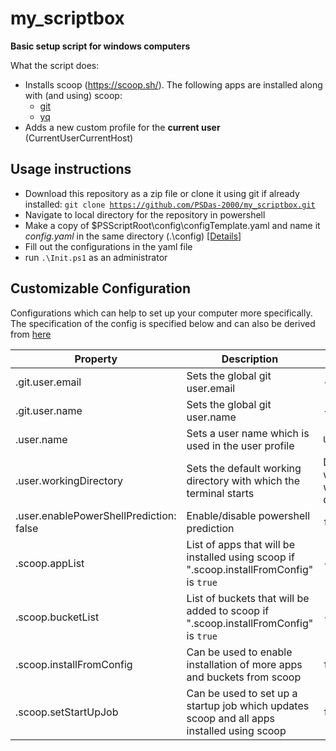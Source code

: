 # my_scriptbox

**Basic setup script for windows computers**

What the script does:

- Installs scoop (https://scoop.sh/). The following apps are installed along with (and using) scoop:
  - [git](https://github.com/git/git)
  - [yq](https://github.com/mikefarah/yq)
- Adds a new custom profile for the **current user** (CurrentUserCurrentHost)

## Usage instructions

- Download this repository as a zip file or clone it using git if already installed: <code>git clone https://github.com/PSDas-2000/my_scriptbox.git</code>
- Navigate to local directory for the repository in powershell
- Make a copy of $PSScriptRoot\config\configTemplate.yaml and name it _config.yaml_ in the same directory (.\config) [[Details]](#customizable-configuration )
- Fill out the configurations in the yaml file
- run <code>.\Init.ps1</code> as an administrator

## Customizable Configuration

Configurations which can help to set up your computer more specifically. The specification of the config is specified below and can also be derived from [here](./config/configTemplate.yaml)

| Property                                | Description                                                                                | Default                           |
| --------------------------------------- | ------------------------------------------------------------------------------------------ | --------------------------------- |
| .git.user.email                         | Sets the global git user.email                                                             | -                                 |
| .git.user.name                          | Sets the global git user.name                                                              | -                                 |
| .user.name                              | Sets a user name which is used in the user profile                                         | `User`                            |
| .user.workingDirectory                  | Sets the default working directory with which the terminal starts                          | Default windows working directory |
| .user.enablePowerShellPrediction: false | Enable/disable powershell prediction                                                       | `false`                           |
| .scoop.appList                          | List of apps that will be installed using scoop if ".scoop.installFromConfig" is `true`    | -                                 |
| .scoop.bucketList                       | List of buckets that will be added to scoop if ".scoop.installFromConfig" is `true`        | -                                 |
| .scoop.installFromConfig                | Can be used to enable installation of more apps and buckets from scoop                     | `false`                           |
| .scoop.setStartUpJob                    | Can be used to set up a startup job which updates scoop and all apps installed using scoop | `false`                           |
